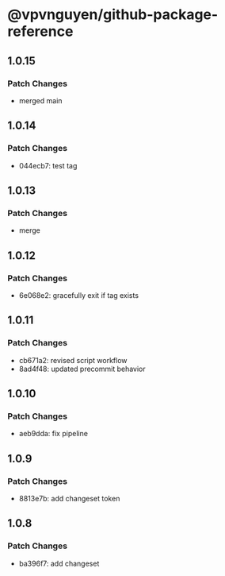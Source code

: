 # @vpvnguyen/github-package-reference

## 1.0.15

### Patch Changes

- merged main

## 1.0.14

### Patch Changes

- 044ecb7: test tag

## 1.0.13

### Patch Changes

- merge

## 1.0.12

### Patch Changes

- 6e068e2: gracefully exit if tag exists

## 1.0.11

### Patch Changes

- cb671a2: revised script workflow
- 8ad4f48: updated precommit behavior

## 1.0.10

### Patch Changes

- aeb9dda: fix pipeline

## 1.0.9

### Patch Changes

- 8813e7b: add changeset token

## 1.0.8

### Patch Changes

- ba396f7: add changeset
